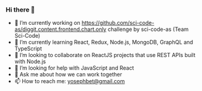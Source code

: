 ### Hi there 👋

- 🔭 I’m currently working on https://github.com/sci-code-as/diggit.content.frontend.chart.only challenge by sci-code-as (Team Sci-Code) 
- 🌱 I’m currently learning React, Redux, Node.js, MongoDB, GraphQL and TypeScript  
- 👯 I’m looking to collaborate on ReactJS projects that use REST APIs built with Node.js
- 🤔 I’m looking for help with JavaScript and React
- 💬 Ask me about how we can work together
- 📫 How to reach me: yosephbet@gmail.com 
